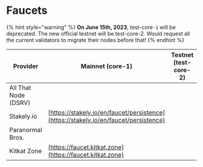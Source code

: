 # Faucets

{% hint style="warning" %}
**On June 15th, 2023**, test-core`-1` will be deprecated. The new official testnet will be test-core-2. Would request all the current validators to migrate their nodes before that!
{% endhint %}

| Provider             | Mainnet (core-1)                                                                     | Testnet (test-core-2) | Testnet (test-core-1)                                                                                      |
| -------------------- | ------------------------------------------------------------------------------------ | --------------------- | ---------------------------------------------------------------------------------------------------------- |
| All That Node (DSRV) |                                                                                      |                       | [https://www.allthatnode.com/faucet/persistence.dsrv](https://www.allthatnode.com/faucet/persistence.dsrv) |
| Stakely.io           | [https://stakely.io/en/faucet/persistence](https://stakely.io/en/faucet/persistence) |                       | [https://stakely.io/en/faucet/persistence-testnet](https://stakely.io/en/faucet/persistence-testnet)       |
| Paranormal Bros.     |                                                                                      |                       | [https://ptf.paranorm.pro](https://ptf.paranorm.pro)                                                       |
| Kitkat Zone          | [https://faucet.kitkat.zone](https://faucet.kitkat.zone)                             |                       | [https://faucet.kitkat.zone](https://faucet.kitkat.zone)                                                   |

##
